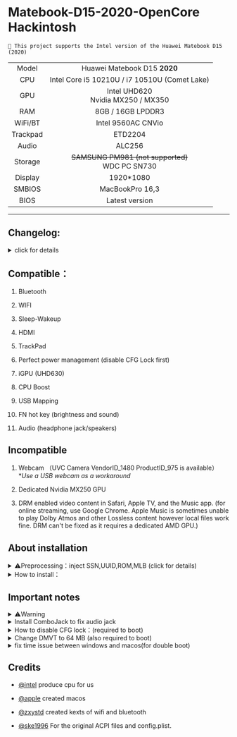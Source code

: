 ﻿


# Matebook-D15-2020-OpenCore Hackintosh

```
 This project supports the Intel version of the Huawei Matebook D15 (2020)
```

|  | |
|:--------------:|:------------------------------------------------------------------------------------------------------------------:|
|Model | Huawei Matebook D15 **2020**|
| CPU |    Intel Core i5 10210U / i7 10510U (Comet Lake) |
| GPU | Intel UHD620 </br> Nvidia MX250 / MX350 |
|RAM  |     8GB / 16GB LPDDR3|
| WiFi/BT  | Intel 9560AC CNVio <br>|
| Trackpad|  ETD2204  |
| Audio |  ALC256 |
|Storage | ~~SAMSUNG PM981 (not supported)~~ <br> WDC PC SN730 </br>|
| Display | 1920*1080|
|SMBIOS | MacBookPro 16,3|
| BIOS | Latest version|
--------
  

## Changelog:

  

<details>

<summary>click for details</summary>

  

- 24/04/22

Inital release (0.7.9)

</details>

  

## Compatible：

1. Bluetooth

2. WIFI

3. Sleep-Wakeup
  
4. HDMI

5. TrackPad

7. Perfect power management (disable CFG Lock first)

8. iGPU (UHD630)

9. CPU Boost

10. USB Mapping

11. FN hot key (brightness and sound)

12. Audio (headphone jack/speakers)


  

## Incompatible

1. Webcam
（UVC Camera VendorID_1480 ProductID_975 is available）
	*_Use a USB webcam as a workaround_

2. Dedicated Nvidia MX250 GPU

3. DRM enabled video content in Safari, Apple TV, and the Music app.
	(for online streaming, use Google Chrome. Apple Music is sometimes unable to play Dolby Atmos and other Lossless content however local files work fine. DRM can't be fixed as it requires a dedicated AMD GPU.)
	
## About installation

  

<details>

<summary>⚠️Preprocessing：inject SSN,UUID,ROM,MLB (click for details)</summary>

Make sure to configure your PlatformInfo before booting.

Read [Dortania's Install Guide](https://dortania.github.io/OpenCore-Install-Guide/config-laptop.plist/coffee-lake-plus.html#platforminfo) for more info.

Use [ProperTree](https://github.com/corpnewt/ProperTree) to edit the config.plist.

</details>

  

<details>

<summary> How to install：</summary>


Check out [Dortania's Install Guide](https://dortania.github.io/OpenCore-Install-Guide/) for more info. 

This is a Comet Lake Intel laptop.
  
</details>

## Important notes

  

<details>

<summary>⚠️Warning</summary>

⚠️⚠️⚠️⚠️⚠️⚠️⚠️⚠️⚠️⚠️⚠️⚠️⚠️⚠️⚠️⚠️⚠️⚠️⚠️⚠️⚠️⚠️⚠️⚠️⚠️⚠️⚠️⚠️⚠️⚠️⚠️⚠️⚠️⚠️⚠️⚠️

1. Do not attempt to boot Windows via OpenCore.

The ACPI files attempt to inject themselves into Windows, preventing it from booting. So you won't be getting far anyway.

You should just set macOS as the default boot option via OpenCore by pressing **Ctrl + Enter** to choose Mac partition while on the boot picker.

and edit config.plist to disable "showpicker" which is at EFI/OC.

then press F12 immediately after you press power button, and choose the option called "Windows Boot Manager" to boot Windows with original UEFI bootloader.


2.You should edit the config.plist to customize MLB/SN/UUID which is unique before you start to use your laptop as daily pc.


</details>

  

  

  

<details>

<summary>Install ComboJack to fix audio jack  </summary>

![image](https://github.com/ske1996/matebook-13-2019-oc-efi/blob/master/%E6%9D%82%E9%A1%B9/audiojack.png?raw=true)

  

  

From Heporis:

  

https://github.com/randomprofilename/ComboJack

  

  

run install.sh in terminal:
(You may need to enable the ROOT user under macOS Monterey for this to work.)

  

```bash

ComboJack_Installer/install.sh

```

</details>

  

  

  

  

  

<details>

<summary>How to disable CFG lock：(required to boot) </summary>

  

✨For perfect power management and smooth boost

if you got unnormal cpu boost issue or overheating issue,i recommand to do this

  

  

  

1.Format a usb stick to fat32

  

2.create a new floder named "EFI" at root

  

3.create a new floder named "BOOT" At /EFI

  

4.download [cfgunlock.zip(click)](https://github.com/ske1996/matebook-13-2019-oc-efi/raw/master/cfgunlock.zip)

  

5.copy bootx64.efi from cfgunlock.zip to EFI/BOOT in your usb

  

Restart and boot with this usb

  

After you boot

  

Press alt and "＝" in same time

(BTW,my keyborad is standard USA version,the hot key is not same between different language version keyboard,so strongly recommand to get an external USA version keyborad for this guide)

  

And use ↑and↓ in your keyboard to find "cpusetup"

  

  

And press enter in keyboard to enter "cpusetup"

  

  

You will see this.

![image](https://github.com/ske1996/matebook-13-2019-oc-efi/blob/master/%E6%9D%82%E9%A1%B9/RU.jpg?raw=true)

  

0030-0E in your computer must be 01

  

Use ←→↑↓ key to pick it and press enter

  

Then,put "00" in

  

Then,press ctrl and w in same time to save setting

  

If save successfully,it will tell you like"update written"(i forget what it was)

  

And alt+q to quit

  

Btw, DO NOT use opencore to boot what i uploaded

  

You should use that usb stick to boot again for check the change is saved

then use [propertree](https://github.com/ske1996/matebook-13-2019-oc-efi/raw/master/ProperTree.zip) to change kernel/add/quirks which is at EFI/OC/config.plist of ESP partition as this picture

![image](https://github.com/ske1996/matebook-13-2019-oc-efi/blob/master/%E6%9D%82%E9%A1%B9/cfgunlosk.png?raw=true)

  

That is all of how to unlock cfg for matebook D series laptop.

  

And you will get a perfect power management

  

</details>

<details>

<summary>Change DMVT to 64 MB (also required to boot) </summary>

(you'll need an external keyboard for this one as we don't have the Page Down key)

our dvmt is 32mb in defult,and it just support hdmi output to 4k30p

  

and you can get 4k60p hdmi output work after you unlock dvmt to 64mb

  

basically same as my cfg guide

  

use that bootx64.efi from cfgunlock.zip,copy it to EFI/BOOT in your usb stick and boot with it

  

after you boot with that usb stick,press alt and = at same time in usa version keyboard

  

use "pagedown" to find SaSetup and get into it

  

then press crtl and pgdown ,your screen will like that picture

![image](https://github.com/ske1996/matebook-13-2019-oc-efi/raw/master/%E6%9D%82%E9%A1%B9/dvmt64.bmp)

  

change 0107 to 2 and 0108 to 3

  

then crtl and w to save the change

  

You should use that usb stick to boot again for check the change is saved

At last,dont forget to remove these three properties which are named “framebuffer-fbmem” “framebuffer-stolenmem” “framebuffer-unifiedmem” in framebuffer part of config.plist with [propertree](https://github.com/ske1996/matebook-13-2019-oc-efi/raw/master/ProperTree.zip).

  

[the inspiration of this guide from @laozhiang](https://github.com/laozhiang)

  

  

</details>

  

<details>

<summary>fix time issue between windows and macos(for double boot)</summary>

in windows press WIN+x run CMD with administrator

input：

```bash

Reg add HKLM\SYSTEM\CurrentControlSet\Control\TimeZoneInformation /v RealTimeIsUniversal /t REG_DWORD /d 1

```

  

  

</details>

  

## Credits
  

- [@intel](https://www.intel.com/content/www/us/en/homepage.html) produce cpu for us

  

- [@apple](https://www.apple.com/) created macos

- [@zxystd](https://github.com/OpenIntelWireless/itlwm) created kexts of wifi and bluetooth

  

- [@ske1996](https://github.com/ske1996/Matebook-D14-2020-hackintosh) For the original ACPI files and config.plist.
